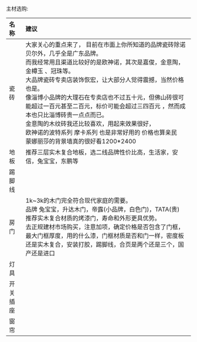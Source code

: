主材选购:

| 名称        |建议                                                        |
|:----------  |:--------------------------------------------------------  |
| 瓷砖        | 大家关心的重点来了， 目前在市面上你所知道的品牌瓷砖除诺贝尔外，几乎全是广东品牌。<br>而我经常用且渠道比较好的是欧神诺，其次是嘉俊，金意陶，金樽玉 、冠珠等。<br>大品牌瓷砖专卖店装饰恢宏，让大部分人觉得震撼，当然价格也是。<br>像淄博小品牌的大理石在专卖店也不过五十元，但佛山砖很可能超过一百元甚至二百元，标价可能会超过三四百元 ，然而成本也只比淄博砖贵一点点而已。<br>金意陶的木纹砖我还比较喜欢，用起来效果很好，<br>欧神诺的波特系列 摩卡系列 也是非常好用的 价格也算亲民<br>蒙娜丽莎的背景墙真的很好看1200*2400|
| 地板        | 推荐三层实木复合地板，选二线品牌性价比高，生活家，安信，兔宝宝，东鹏等 |
| 踢脚线      | |
| 房门        | 1k~3k的木门完全符合现代家庭的需要。<br>品牌 兔宝宝，升达木门，帝露(小品牌，白色门)，TATA(贵)<br> 推荐实木复合材质的烤漆门，寿命和外形更具优势。<br> 去正规建材市场购买，注意加项，确定价格是否包含了门框，最大门框厚度，用的什么漆，门框材质是否和门一样，密度板还是实木复合，安装打胶，踢脚线，合页是两个还是三个，国产还是进口 |
| 灯具        | |
| 开关插座     | |
| 窗帘        | |






